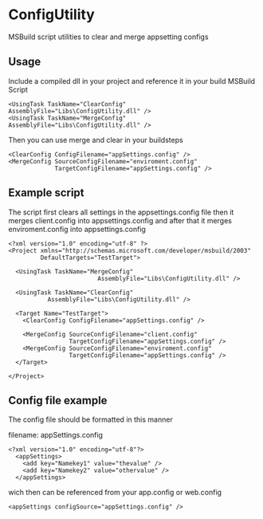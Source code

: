 ConfigUtility
=============

MSBuild script utilities to clear and merge appsetting configs


Usage
-----

Include a compiled dll in your project and reference it in your build MSBuild Script

```
<UsingTask TaskName="ClearConfig" AssemblyFile="Libs\ConfigUtility.dll" />
<UsingTask TaskName="MergeConfig" AssemblyFile="Libs\ConfigUtility.dll" />
```

Then you can use merge and clear in your buildsteps

```
<ClearConfig ConfigFilename="appSettings.config" />
<MergeConfig SourceConfigFilename="enviroment.config" 
			 TargetConfigFilename="appSettings.config" />
```


Example script
--------------

The script first clears all settings in the appsettings.config file 
then it merges client.config into appsettings.config and after that it merges enviroment.config into appsettings.config

```
<?xml version="1.0" encoding="utf-8" ?>
<Project xmlns="http://schemas.microsoft.com/developer/msbuild/2003" 
		 DefaultTargets="TestTarget">

  <UsingTask TaskName="MergeConfig"
						 AssemblyFile="Libs\ConfigUtility.dll" />

  <UsingTask TaskName="ClearConfig"
           AssemblyFile="Libs\ConfigUtility.dll" />
  
  <Target Name="TestTarget">
    <ClearConfig ConfigFilename="appSettings.config" />

	<MergeConfig SourceConfigFilename="client.config" 
				 TargetConfigFilename="appSettings.config" />
    <MergeConfig SourceConfigFilename="enviroment.config"
				 TargetConfigFilename="appSettings.config" />
  </Target>

</Project>
```

Config file example
-------------------

The config file should be formatted in this manner

filename: appSettings.config
```
<?xml version="1.0" encoding="utf-8"?>
  <appSettings>
    <add key="Namekey1" value="thevalue" />
    <add key="Namekey2" value="othervalue" />
  </appSettings>
```

wich then can be referenced from your app.config or web.config

 ```
 <appSettings configSource="appSettings.config" />
 ```